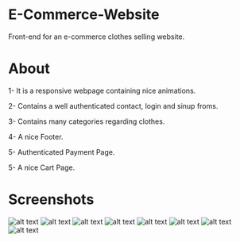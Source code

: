 # E-Commerce-Website

Front-end for an e-commerce clothes selling website.

# About

1- It is a responsive webpage containing nice animations.

2- Contains a well authenticated contact, login and sinup froms.

3- Contains many categories regarding clothes.

4- A nice Footer.

5- Authenticated Payment Page.

5- A nice Cart Page.

# Screenshots

![alt text](https://i.gyazo.com/00340bacb1633ab707b51c735e4135fe.png)
![alt text](https://i.gyazo.com/d4884cecc902c85597489a771cdf73be.png)
![alt text](https://i.gyazo.com/758582eca07fd1187880db879b93a7ab.png)
![alt text](https://i.gyazo.com/bb04c1a8da553f31aaf057d915c6dede.png)
![alt text](https://i.gyazo.com/4885bd5838dc238440317bd27e19b468.png)
![alt text](https://i.gyazo.com/052f7701baefec56cd5fcbff229b2c77.png)
![alt text](https://i.gyazo.com/df524fbbec957af1f34f12a10b6c33d5.png)
![alt text](https://i.gyazo.com/249025d3a8b2c1f641853c987a19d5e3.png)
